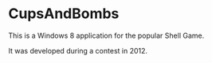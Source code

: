 # CupsAndBombs

This is a Windows 8 application for the popular Shell Game.

It was developed during a contest in 2012.
